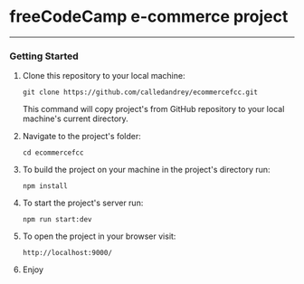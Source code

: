 # freeCodeCamp e-commerce project

___

### Getting Started


1. Clone this repository to your local machine:

    `git clone https://github.com/calledandrey/ecommercefcc.git`    

    This command will copy project's from GitHub repository to your local machine's current directory.

2. Navigate to the project's folder:

      `cd ecommercefcc`

3. To build the project on your machine in the project's directory run:

    `npm install`

4. To start the project's server run:

    `npm run start:dev`

5. To open the project in your browser visit:

    `http://localhost:9000/`

6. Enjoy

